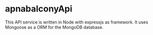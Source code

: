 # apnabalconyApi

This API service is written in Node with expressjs as framework. It uses Mongoose as a ORM for the MongoDB database.

